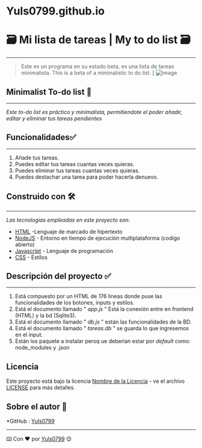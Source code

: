 # Yuls0799.github.io

# 🗃️ Mi lista de tareas | My to do list 🗃️
-----------------------------------------------------------------------------------------------------------------------------------------------------------------------

>Este es un programa en su estado beta, es una lista de tareas minimalista. This is a beta of a minimalistic to do list.
                     [ ![image](https://drive.google.com/file/d/1AhMjlYgiTfeONldt3hPL7o2UswlBGJb0/view?usp=sharing)
>
##  Minimalist To-do list 📝
-----------------------------------------------------------------------------------------------------------------------------------------------------------------------

_Este to-do list es práctico y minimalista, permitiendote el poder añadir, editar y eliminar tus tareas pendientes_

## Funcionalidades✅
-----------------------------------------------------------------------------------------------------------------------------------------------------------------------

1. Añade tus tareas.
2. Puedes editar tus tareas cuantas veces quieras.
3. Puedes eliminar tus tareas cuantas veces quieras.
4. Puedes destachar una tarea para poder hacerla denuevo.


## Construido con 🛠️
-----------------------------------------------------------------------------------------------------------------------------------------------------------------------

_Las tecnologias empleadas en este proyecto son:_

* [HTML](https://www.w3schools.com/html/) -Lenguaje de marcado de hipertexto
* [NodeJS](https://nodejs.org/en/) - Entorno en tiempo de ejecución multiplataforma (codigo abierto)
* [Javascript](https://developer.mozilla.org/es/docs/Learn/JavaScript/First_steps/What_is_JavaScript) - Lenguaje de programación
* [CSS](https://developer.mozilla.org/es/docs/Learn/CSS/First_steps/What_is_CSS) - Estilos


## Descripción del proyecto ✅
-----------------------------------------------------------------------------------------------------------------------------------------------------------------------

1. Está compuesto por un HTML de 176 lineas donde puse las funcionalidades de los botones, inputs y estilos.
2. Está el documento llamado " *app.js* " Está la conexión entre en frontend (HTML) y la bd (Sqlite3).
3. Está el documento llamado " *db.js* " están las funcionalidades de la BD.
4. Está el documento llamado " *tareas.db* " se guarda lo que ingresemos en el input.
5. Están los paquete a instalar peroq ue deberian estar por _default_ como: node_modules y .json


## Licencia

Este proyecto está bajo la licencia [Nombre de la Licencia](LICENSE) - ve el archivo [LICENSE](LICENSE) para más detalles.



## Sobre el autor 👷
*GitHub : [Yuls0799](https://github.comYuls0799)


---
⌨️ Con ❤️ por [Yuls0799](https://github.comYuls0799) 😊
